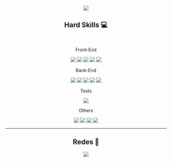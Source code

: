 <h1 align="center">
  <a href="https://git.io/typing-svg">
    <img src="https://readme-typing-svg.herokuapp.com/?lines=Hi!;I'm+Humberto+Oliveira....!+👋😄&center=true&size=30">
  </a>
</h1>

<h2 align="center"> Hard Skills 💻 </h2>
<br>

<p align="center">Front-End</p>
<div align="center">
<img src="https://img.shields.io/badge/JavaScript-323330?style=for-the-badge&logo=javascript&logoColor=F7DF1E">
<img src="https://img.shields.io/badge/CSS3-1572B6?style=for-the-badge&logo=css3&logoColor=white">
<img src="https://img.shields.io/badge/HTML5-E34F26?style=for-the-badge&logo=html5&logoColor=white">
<img src="https://img.shields.io/badge/React-20232A?style=for-the-badge&logo=react&logoColor=61DAFB">
<img src="https://img.shields.io/badge/styled--components-DB7093?style=for-the-badge&logo=styled-components&logoColor=white">
</div>


<p align="center">Back-End</p>
<div align="center">
<img src="https://img.shields.io/badge/Node.js-339933?style=for-the-badge&logo=nodedotjs&logoColor=white">
<img src="https://img.shields.io/badge/MongoDB-4EA94B?style=for-the-badge&logo=mongodb&logoColor=white">
<img src="https://img.shields.io/badge/PostgreSQL-316192?style=for-the-badge&logo=postgresql&logoColor=white">
<img src="https://img.shields.io/badge/Prisma-3982CE?style=for-the-badge&logo=Prisma&logoColor=white">
<img src="https://img.shields.io/badge/TypeScript-007ACC?style=for-the-badge&logo=typescript&logoColor=white">
</div>

<p align="center">Tests</p>
<div align="center">
<img src="https://img.shields.io/badge/Jest-C21325?style=for-the-badge&logo=jest&logoColor=white">
</div>

<p align="center">Others</p>
<div align="center">
<img src="https://img.shields.io/badge/VSCode-0078D4?style=for-the-badge&logo=visual%20studio%20code&logoColor=white">
<img src="https://img.shields.io/badge/GIT-E44C30?style=for-the-badge&logo=git&logoColor=white">
<img src="https://img.shields.io/badge/GitHub-100000?style=for-the-badge&logo=github&logoColor=white">
<img src="https://img.shields.io/badge/Trello-0052CC?style=for-the-badge&logo=trello&logoColor=white">
</div>

<hr>
<h2 align="center"> Redes 📱 </h2>
<p align="center">
<a href="https://www.linkedin.com/in/humbertohenrique/" title="LinkedIn Profile"><img src="https://img.shields.io/badge/LinkedIn-0077B5?style=for-the-badge&logo=linkedin&logoColor=white">
</p>
